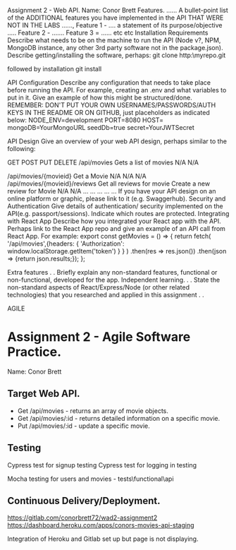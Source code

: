 Assignment 2 - Web API.
Name: Conor Brett
Features.
...... A bullet-point list of the ADDITIONAL features you have implemented in the API THAT WERE NOT IN THE LABS ......,
Feature 1 - .... a statement of its purpose/objective .....
Feature 2 - .......
Feature 3 = ......
etc
etc
Installation Requirements
Describe what needs to be on the machine to run the API (Node v?, NPM, MongoDB instance, any other 3rd party software not in the package.json).
Describe getting/installing the software, perhaps:
git clone http:\myrepo.git

followed by installation
git install

API Configuration
Describe any configuration that needs to take place before running the API. For example, creating an .env and what variables to put in it. Give an example of how this might be structured/done. REMEMBER: DON'T PUT YOUR OWN USERNAMES/PASSWORDS/AUTH KEYS IN THE README OR ON GITHUB, just placeholders as indicated below:
NODE_ENV=development
PORT=8080
HOST=
mongoDB=YourMongoURL
seedDb=true
secret=YourJWTSecret

API Design
Give an overview of your web API design, perhaps similar to the following:


GET
POST
PUT
DELETE
/api/movies
Gets a list of movies
N/A
N/A
 
/api/movies/{movieid}
Get a Movie
N/A
N/A
N/A
/api/movies/{movieid}/reviews
Get all reviews for movie
Create a new review for Movie
N/A
N/A
...
...
...
...
...
If you have your API design on an online platform or graphic, please link to it (e.g. Swaggerhub).
Security and Authentication
Give details of authentication/ security implemented on the API(e.g. passport/sessions). Indicate which routes are protected.
Integrating with React App
Describe how you integrated your React app with the API. Perhaps link to the React App repo and give an example of an API call from React App. For example:
export const getMovies = () => {
  return fetch(
     '/api/movies',{headers: {
       'Authorization': window.localStorage.getItem('token')
    }
  }
  )
    .then(res => res.json())
    .then(json => {return json.results;});
};


Extra features
. . Briefly explain any non-standard features, functional or non-functional, developed for the app.
Independent learning.
. . State the non-standard aspects of React/Express/Node (or other related technologies) that you researched and applied in this assignment . .




AGILE

# Assignment 2 - Agile Software Practice.

Name: Conor Brett

## Target Web API.

+ Get /api/movies - returns an array of movie objects.
+ Get /api/movies/:id - returns detailed information on a specific movie.
+ Put /api/movies/:id - update a specific movie. 

## Testing

Cypress test for signup testing
Cypress test for logging in testing 

Mocha testing for users and movies - tests\functional\api

## Continuous Delivery/Deployment.

https://gitlab.com/conorbrett72/wad2-assignment2
https://dashboard.heroku.com/apps/conors-movies-api-staging

Integration of Heroku and Gitlab set up but page is not displaying.


